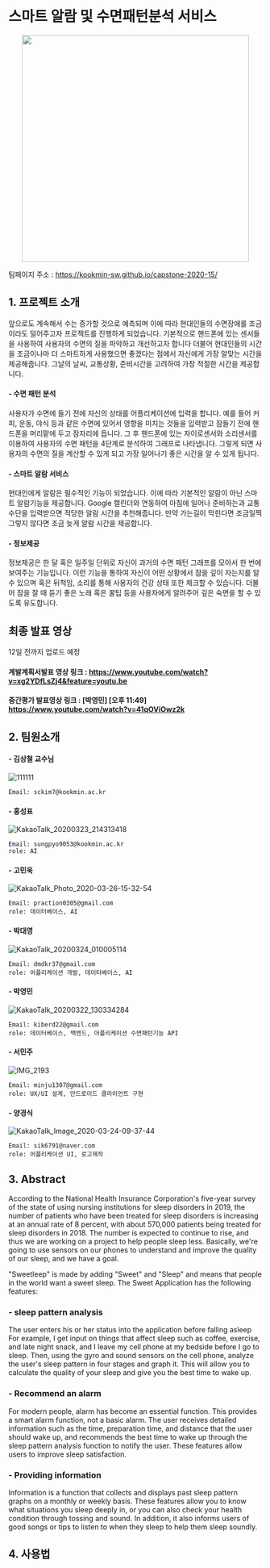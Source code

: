 
# 스마트 알람 및 수면패턴분석 서비스

<p align="center">
  <img width="450" height="450" src="https://user-images.githubusercontent.com/44603374/77374079-2d991b80-6dad-11ea-8bbf-f27d72ad8862.png">
</p>


팀페이지 주소 : https://kookmin-sw.github.io/capstone-2020-15/

## 1. 프로젝트 소개

 앞으로도 계속해서 수는 증가할 것으로 예측되며  이에 따라 현대인들의 수면장애를 조금이라도 덜어주고자 프로젝트를 진행하게 되었습니다. 기본적으로 핸드폰에 있는 센서들을 사용하여 사용자의 수면의 질을 파악하고 개선하고자 합니다 더불어 현대인들의 시간을 조금이나마 더 스마트하게 사용했으면 좋겠다는 점에서  자신에게 가장 알맞는 시간을 제공해줍니다. 그날의 날씨, 교통상황, 준비시간을 고려하여 가장 적절한 시간을 제공합니다.

#### - 수면 패턴 분석

 사용자가 수면에 들기 전에 자신의 상태를 어플리케이션에 입력을 합니다. 예를 들어 커피, 운동, 야식 등과 같은 수면에 있어서 영향을 미치는 것들을 입력받고 잠들기 전에 핸드폰을 머리맡에 두고 잠자리에 듭니다. 그 후 핸드폰에 있는 자이로센서와 소리센서를 이용하여 사용자의 수면 패턴을 4단계로 분석하여 그래프로 나타냅니다. 그렇게 되면 사용자의 수면의 질을 계산할 수 있게 되고 가장 일어나기 좋은 시간을 알 수 있게 됩니다. 

#### - 스마트 알람 서비스

 현대인에게 알람은 필수적인 기능이 되었습니다. 이에 따라 기본적인 알람이 아닌 스마트 알람기능을 제공합니다. Google 캘린더와 연동하여 아침에 일어나 준비하는과 교통수단을 입력받으면 적당한 알람 시간을 추천해줍니다. 만약 가는길이 막힌다면 조금일찍 그렇지 않다면 조금 늦게 알람 시간을 제공합니다.

#### - 정보제공

 정보제공은 한 달 혹은 일주일 단위로 자신이 과거의 수면 패턴 그래프를 모아서 한 번에 보여주는 기능입니다. 이런 기능을 통하여 자신이 어떤 상황에서 잠을 깊이 자는지를 알 수 있으며 혹은 뒤척임, 소리를 통해 사용자의 건강 상태 또한 체크할 수 있습니다. 더불어 잠을 잘 때 듣기 좋은 노래 혹은 꿀팁 등을 사용자에게 알려주어 깊은 숙면을 할 수 있도록 유도합니다.


## 최종 발표 영상


12일 전까지 업로드 예정



#### 계발계획서발표 영상 링크 : https://www.youtube.com/watch?v=xg2YDfLsZj4&feature=youtu.be
#### 중간평가 발표영상 링크 : [박영민] [오후 11:49] https://www.youtube.com/watch?v=41qOViOwz2k





## 2. 팀원소개

#### - 김상철 교수님

![111111](https://user-images.githubusercontent.com/44603374/77318456-71116c80-6d50-11ea-934a-56eadc3f8e00.PNG)

~~~
Email: sckim7@kookmin.ac.kr
~~~


#### - 홍성표 

![KakaoTalk_20200323_214313418](https://user-images.githubusercontent.com/44603374/77317920-75895580-6d4f-11ea-9fa5-61f07f07a340.jpg)

~~~
Email: sungpyo9053@kookmin.ac.kr
role: AI
~~~

#### - 고민욱 

![KakaoTalk_Photo_2020-03-26-15-32-54](https://user-images.githubusercontent.com/48742736/77618460-b19ffe80-6f79-11ea-8014-e0ee369db51e.jpeg)

~~~
Email: praction0305@gmail.com
role: 데이터베이스, AI
~~~
#### - 박대영 

![KakaoTalk_20200324_010005114](https://user-images.githubusercontent.com/42888593/77337175-e179b700-6d6b-11ea-8e5b-eed68097af07.jpg)

~~~
Email: dmdkr37@gmail.com
role: 어플리케이션 개발, 데이터베이스, AI
~~~

#### - 박영민 

![KakaoTalk_20200322_130334284](https://user-images.githubusercontent.com/44603374/77317191-1414b700-6d4e-11ea-8993-390e198d46bb.jpg)

~~~
Email: kiberd22@gmail.com 
role: 데이터베이스, 백엔드, 어플리케이션 수면패턴기능 API
~~~

#### - 서민주

![IMG_2193](https://user-images.githubusercontent.com/26273678/77444149-e2bfe800-6e2e-11ea-8a6b-77b1695e5ca4.JPG)

~~~
Email: minju1307@gmail.com
role: UX/UI 설계, 안드로이드 클라이언트 구현
~~~

#### - 양경식
![KakaoTalk_Image_2020-03-24-09-37-44](https://user-images.githubusercontent.com/62004580/77377043-5c1af480-6db5-11ea-948b-4cf3ba64fba9.jpeg)
~~~
Email: sik6791@naver.com
role: 어플리케이션 UI, 로고제작
~~~


## 3. Abstract
 According to the National Health Insurance Corporation's five-year survey of the state of using nursing institutions for sleep disorders in 2019, the number of patients who have been treated for sleep disorders is increasing at an annual rate of 8 percent, with about 570,000 patients being treated for sleep disorders in 2018. The number is expected to continue to rise, and thus we are working on a project to help people sleep less. Basically, we're going to use sensors on our phones to understand and improve the quality of our sleep, and we have a goal.

"Sweetleep" is made by adding "Sweet" and "Sleep" and means that people in the world want a sweet sleep. The Sweet Application has the following features:

### - sleep pattern analysis

 The user enters his or her status into the application before falling asleep For example, I get input on things that affect sleep such as coffee, exercise, and late night snack, and I leave my cell phone at my bedside before I go to sleep. Then, using the gyro and sound sensors on the cell phone, analyze the user's sleep pattern in four stages and graph it. This will allow you to calculate the quality of your sleep and give you the best time to wake up.

### - Recommend an alarm

 For modern people, alarm has become an essential function. This provides a smart alarm function, not a basic alarm. The user receives detailed information such as the time, preparation time, and distance that the user should wake up, and recommends the best time to wake up through the sleep pattern analysis function to notify the user. These features allow users to improve sleep satisfaction.

### - Providing information

 Information is a function that collects and displays past sleep pattern graphs on a monthly or weekly basis. These features allow you to know what situations you sleep deeply in, or you can also check your health condition through tossing and sound. In addition, it also informs users of good songs or tips to listen to when they sleep to help them sleep soundly.
## 4. 사용법

